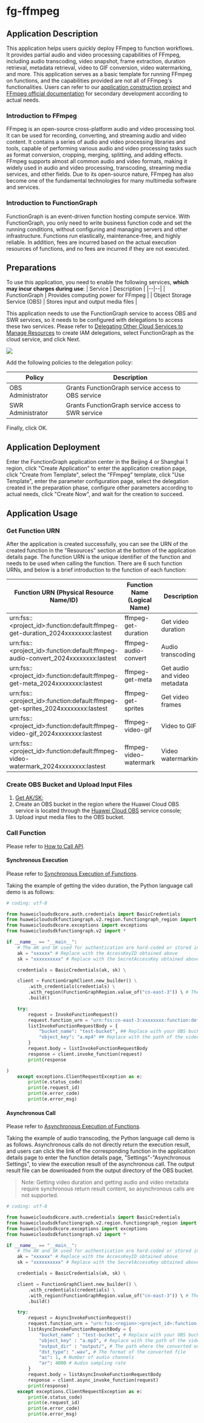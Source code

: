 # fg-ffmpeg

## Application Description

This application helps users quickly deploy FFmpeg to function workflows. It provides partial audio and video processing capabilities of FFmpeg, including audio transcoding, video snapshot, frame extraction, duration retrieval, metadata retrieval, video to GIF conversion, video watermarking, and more. This application serves as a basic template for running FFmpeg on functions, and the capabilities provided are not all of FFmpeg's functionalities. Users can refer to our [application construction project](https://github.com/Ma-Chang-an/fg-ffmpeg) and [FFmpeg official documentation](https://ffmpeg.org/ffmpeg.html) for secondary development according to actual needs.

### Introduction to FFmpeg

FFmpeg is an open-source cross-platform audio and video processing tool. It can be used for recording, converting, and streaming audio and video content. It contains a series of audio and video processing libraries and tools, capable of performing various audio and video processing tasks such as format conversion, cropping, merging, splitting, and adding effects. FFmpeg supports almost all common audio and video formats, making it widely used in audio and video processing, transcoding, streaming media services, and other fields. Due to its open-source nature, FFmpeg has also become one of the fundamental technologies for many multimedia software and services.

### Introduction to FunctionGraph

FunctionGraph is an event-driven function hosting compute service. With FunctionGraph, you only need to write business function code and set the running conditions, without configuring and managing servers and other infrastructure. Functions run elastically, maintenance-free, and highly reliable. In addition, fees are incurred based on the actual execution resources of functions, and no fees are incurred if they are not executed.

## Preparations

To use this application, you need to enable the following services, **which may incur charges during use**:
| Service | Description |
|--|--|
| FunctionGraph | Provides computing power for FFmpeg |
| Object Storage Service (OBS) | Stores input and output media files |

This application needs to use the FunctionGraph service to access OBS and SWR services, so it needs to be configured with delegations to access these two services. Please refer to [Delegating Other Cloud Services to Manage Resources](https://support.huaweicloud.com/usermanual-iam/iam_06_0004.html) to create IAM delegations, select FunctionGraph as the cloud service, and click Next.

![](https://support.huaweicloud.com/usermanual-iam/zh-cn_image_0000001152549608.png)

Add the following policies to the delegation policy:

| Policy | Description |
|--|--|
| OBS Administrator | Grants FunctionGraph service access to OBS service |
| SWR Administrator | Grants FunctionGraph service access to SWR service |

Finally, click OK.

## Application Deployment

Enter the FunctionGraph application center in the Beijing 4 or Shanghai 1 region, click "Create Application" to enter the application creation page, click "Create from Template", select the "FFmpeg" template, click "Use Template", enter the parameter configuration page, select the delegation created in the preparation phase, configure other parameters according to actual needs, click "Create Now", and wait for the creation to succeed.

## Application Usage

### Get Function URN

After the application is created successfully, you can see the URN of the created function in the "Resources" section at the bottom of the application details page. The function URN is the unique identifier of the function and needs to be used when calling the function. There are 6 such function URNs, and below is a brief introduction to the function of each function:

| Function URN (Physical Resource Name/ID) | Function Name (Logical Name) | Description | Usage |
|--|--|--|--|
| urn:fss:<region>:<project_id>:function:default:ffmpeg-get-duration_2024xxxxxxxx:lastest | ffmpeg-get-duration | Get video duration | |
| urn:fss:<region>:<project_id>:function:default:ffmpeg-audio-convert_2024xxxxxxxx:lastest | ffmpeg-audio-convert | Audio transcoding | |
| urn:fss:<region>:<project_id>:function:default:ffmpeg-get-meta_2024xxxxxxxx:lastest | ffmpeg-get-meta | Get audio and video metadata | |
| urn:fss:<region>:<project_id>:function:default:ffmpeg-get-sprites_2024xxxxxxxx:lastest | ffmpeg-get-sprites | Get video frames | |
| urn:fss:<region>:<project_id>:function:default:ffmpeg-video-gif_2024xxxxxxxx:lastest | ffmpeg-video-gif | Video to GIF | |
| urn:fss:<region>:<project_id>:function:default:ffmpeg-video-watermark_2024xxxxxxxx:lastest | ffmpeg-video-watermark | Video watermarking | |

### Create OBS Bucket and Upload Input Files

1. [Get AK/SK](https://support.huaweicloud.com/qs-obs/obs_qs_0005.html);
2. Create an OBS bucket in the region where the Huawei Cloud OBS service is located through the [Huawei Cloud OBS](https://www.huaweicloud.com/product/obs.html) service console;
3. Upload input media files to the OBS bucket.

### Call Function

Please refer to [How to Call API](https://support.huaweicloud.com/api-functiongraph/functiongraph_06_0200.html).

#### Synchronous Execution

Please refer to [Synchronous Execution of Functions](https://support.huaweicloud.com/api-functiongraph/functiongraph_06_0125.html).

Taking the example of getting the video duration, the Python language call demo is as follows:

```python
# coding: utf-8

from huaweicloudsdkcore.auth.credentials import BasicCredentials
from huaweicloudsdkfunctiongraph.v2.region.functiongraph_region import FunctionGraphRegion
from huaweicloudsdkcore.exceptions import exceptions
from huaweicloudsdkfunctiongraph.v2 import *

if __name__ == "__main__":
    # The AK and SK used for authentication are hard-coded or stored in plaintext, which has great security risks. It is recommended that the AK and SK be stored in ciphertext in configuration files or environment variables and decrypted during use to ensure security.
    ak = "xxxxxx" # Replace with the AccessKeyID obtained above
    sk = "xxxxxxxxxx" # Replace with the SecretAccessKey obtained above

    credentials = BasicCredentials(ak, sk) \

    client = FunctionGraphClient.new_builder() \
        .with_credentials(credentials) \
        .with_region(FunctionGraphRegion.value_of("cn-east-3")) \ # The region where the function is located, taking Shanghai 1 (cn-east-3) as an example
        .build()

    try:
        request = InvokeFunctionRequest()
        request.function_urn = "urn:fss:cn-east-3:xxxxxxxx:function:default:fg-ffmpeg-get-diratuon:latest" # Please replace urn:fss:cn-east-3:xxxxxxxx:function:default:fg-ffmpeg-get-diratuon:latest with your function URN
        listInvokeFunctionRequestBody = {
            "bucket_name": "test-bucket", ## Replace with your OBS bucket name
            "object_key": "a.mp4" ## Replace with the path of the video whose duration needs to be obtained
        }
        request.body = listInvokeFunctionRequestBody
        response = client.invoke_function(request)
        print(response

)
    except exceptions.ClientRequestException as e:
        print(e.status_code)
        print(e.request_id)
        print(e.error_code)
        print(e.error_msg)
```

#### Asynchronous Call

Please refer to [Asynchronous Execution of Functions](https://support.huaweicloud.com/api-functiongraph/functiongraph_06_0126.html).

Taking the example of audio transcoding, the Python language call demo is as follows. Asynchronous calls do not directly return the execution result, and users can click the link of the corresponding function in the application details page to enter the function details page, "Settings"-"Asynchronous Settings", to view the execution result of the asynchronous call. The output result file can be downloaded from the output directory of the OBS bucket.

> Note: Getting video duration and getting audio and video metadata require synchronous return result content, so asynchronous calls are not supported.

```python
# coding: utf-8

from huaweicloudsdkcore.auth.credentials import BasicCredentials
from huaweicloudsdkfunctiongraph.v2.region.functiongraph_region import FunctionGraphRegion
from huaweicloudsdkcore.exceptions import exceptions
from huaweicloudsdkfunctiongraph.v2 import *

if __name__ == "__main__":
    # The AK and SK used for authentication are hard-coded or stored in plaintext, which has great security risks. It is recommended that the AK and SK be stored in ciphertext in configuration files or environment variables and decrypted during use to ensure security.
    ak = "xxxxxx" # Replace with the AccessKeyID obtained above
    sk = "xxxxxxxxxx" # Replace with the SecretAccessKey obtained above

    credentials = BasicCredentials(ak, sk) \

    client = FunctionGraphClient.new_builder() \
        .with_credentials(credentials) \
        .with_region(FunctionGraphRegion.value_of("cn-east-3")) \ # The region where the function is located, taking Shanghai 1 (cn-east-3) as an example
        .build()

    try:
        request = AsyncInvokeFunctionRequest()
        request.function_urn = "urn:fss:<region>:<project_id>:function:default:ffmpeg-get-duration_2024xxxxxxxx:lastest" # Please replace urn:fss:<region>:<project_id>:function:default:ffmpeg-get-duration_2024xxxxxxxx:lastest with your function URN
        listAsyncInvokeFunctionRequestBody = {
            "bucket_name" : "test-bucket", # Replace with your OBS bucket name
            "object_key" : "a.mp3", # Replace with the path of the video whose duration needs to be obtained
            "output_dir" : "output/", # The path where the converted output file is saved
            "dst_type": ".wav", # The format of the converted file
            "ac": 1, # Number of audio channels
            "ar": 4000 # Audio sampling rate
        }
        request.body = listAsyncInvokeFunctionRequestBody
        response = client.async_invoke_function(request)
        print(response)
    except exceptions.ClientRequestException as e:
        print(e.status_code)
        print(e.request_id)
        print(e.error_code)
        print(e.error_msg)
```
